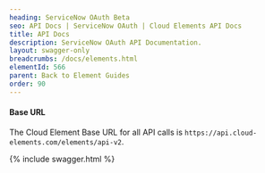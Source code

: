 ```yaml
---
heading: ServiceNow OAuth Beta
seo: API Docs | ServiceNow OAuth | Cloud Elements API Docs
title: API Docs
description: ServiceNow OAuth API Documentation.
layout: swagger-only
breadcrumbs: /docs/elements.html
elementId: 566
parent: Back to Element Guides
order: 90
---
```


#### Base URL

The Cloud Element Base URL for all API calls is `https://api.cloud-elements.com/elements/api-v2`.

{% include swagger.html %}
